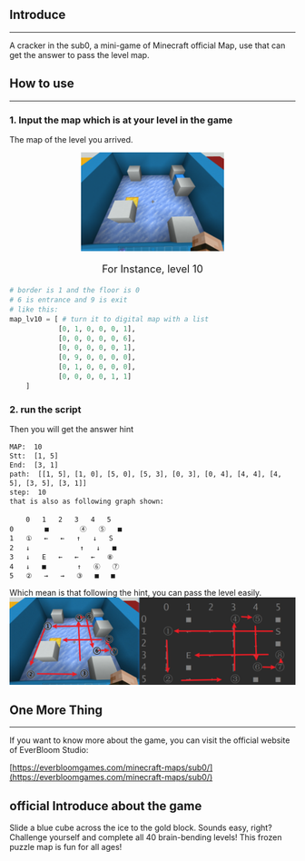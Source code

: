 ## Introduce 
<hr>
A cracker in the sub0, a mini-game of Minecraft official Map, use that can get the answer to pass the level map.

## How to use
<hr>

### 1. Input the map which is at your level in the game
The map of the level you arrived.
<div align="center">
    <img src="img.png" width="50%" alt="a map picture in the game"/>
    <p style="font-size: 18px">For Instance, level 10</p>
</div>

```python
# border is 1 and the floor is 0
# 6 is entrance and 9 is exit 
# like this:
map_lv10 = [ # turn it to digital map with a list 
            [0, 1, 0, 0, 0, 1],
            [0, 0, 0, 0, 0, 6],
            [0, 0, 0, 0, 0, 1],
            [0, 9, 0, 0, 0, 0],
            [0, 1, 0, 0, 0, 0],
            [0, 0, 0, 0, 1, 1]
    ]
```

### 2. run the script
Then you will get the answer hint

```
MAP:  10
Stt:  [1, 5] 
End:  [3, 1]
path:  [[1, 5], [1, 0], [5, 0], [5, 3], [0, 3], [0, 4], [4, 4], [4, 5], [3, 5], [3, 1]]
step:  10
that is also as following graph shown:

	0	1	2	3	4	5
0 	　	■	　	④	⑤	■	
1 	①	←	←	↑	↓	S	
2 	↓	　	　	↑	↓	■	
3 	↓	E	←	←	←	⑧	
4 	↓	■	　	↑	⑥	⑦	
5 	②	→	→	③	■	■	
```

Which mean is that following the hint, you can pass the level easily.
![img_1.png](img_1.png)

## One More Thing
<hr>
If you want to know more about the game, you can visit the official website of EverBloom Studio: 

[https://everbloomgames.com/minecraft-maps/sub0/](https://everbloomgames.com/minecraft-maps/sub0/)
## official Introduce about the game
Slide a blue cube across the ice to the gold block. Sounds easy, right? Challenge yourself and complete all 40 brain-bending levels! This frozen puzzle map is fun for all ages!
